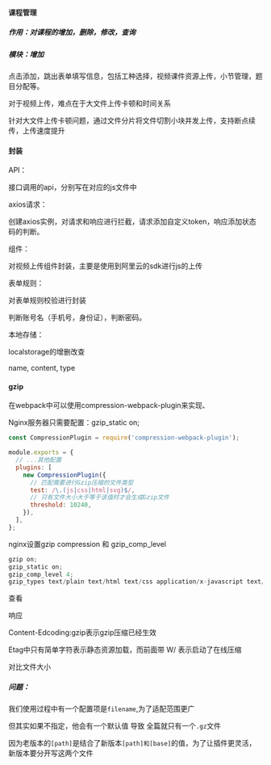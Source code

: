 #### 课程管理

##### 作用：对课程的增加，删除，修改，查询

##### 模块：增加

点击添加，跳出表单填写信息，包括工种选择，视频课件资源上传，小节管理，题目分配等。

对于视频上传，难点在于大文件上传卡顿和时间关系

针对大文件上传卡顿问题，通过文件分片将文件切割小块并发上传，支持断点续传，上传速度提升





#### 封装

API：

接口调用的api，分别写在对应的js文件中

axios请求：

创建axios实例，对请求和响应进行拦截，请求添加自定义token，响应添加状态码的判断。

组件：

对视频上传组件封装，主要是使用到阿里云的sdk进行js的上传

表单规则：

对表单规则校验进行封装

判断账号名（手机号，身份证），判断密码。

本地存储：

localstorage的增删改查

name, content, type



#### gzip

在webpack中可以使用compression-webpack-plugin来实现、

Nginx服务器只需要配置：gzip_static on;

```js
const CompressionPlugin = require('compression-webpack-plugin');

module.exports = {
  // ...其他配置
  plugins: [
    new CompressionPlugin({
      // 匹配需要进行Gzip压缩的文件类型
      test: /\.(js|css|html|svg)$/,
      // 只有文件大小大于等于该值时才会生成Gzip文件
      threshold: 10240,
    }),
  ],
};
```



nginx设置gzip   compression 和 gzip_comp_level

```js
gzip on;
gzip_static on;
gzip_comp_level 4;
gzip_types text/plain text/html text/css application/x-javascript text/xml application/xml application/xml
```

查看

响应

Content-Edcoding:gzip表示gzip压缩已经生效

Etag中只有简单字符表示静态资源加载，而前面带 W/ 表示启动了在线压缩

对比文件大小

##### 问题：

我们使用过程中有一个配置项是`filename`,为了适配范围更广

但其实如果不指定，他会有一个默认值    导致   全篇就只有一个`.gz`文件

因为老版本的`[path]`是结合了新版本`[path]和[base]`的值，为了让插件更灵活，新版本要分开写这两个文件
